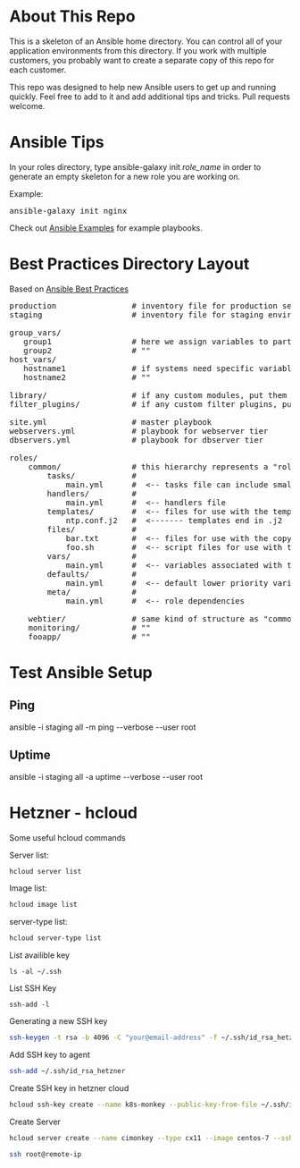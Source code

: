 # About This Repo #
This is a skeleton of an Ansible home directory. You can control all of your application environments from this directory. If you work with multiple customers, you probably want to create a separate copy of this repo for each customer.

This repo was designed to help new Ansible users to get up and running quickly. Feel free to add to it and add additional tips and tricks. Pull requests welcome.

# Ansible Tips #
In your roles directory, type ansible-galaxy init <em>role_name</em> in order to generate an empty skeleton for a new role you are working on.

Example:
<pre>
ansible-galaxy init nginx
</pre>

Check out [Ansible Examples](https://github.com/ansible/ansible-examples) for example playbooks.

# Best Practices Directory Layout #

Based on [Ansible Best Practices](https://docs.ansible.com/ansible/playbooks_best_practices.html#directory-layout)

<pre>
production                # inventory file for production servers
staging                   # inventory file for staging environment

group_vars/
   group1                 # here we assign variables to particular groups
   group2                 # ""
host_vars/
   hostname1              # if systems need specific variables, put them here
   hostname2              # ""

library/                  # if any custom modules, put them here (optional)
filter_plugins/           # if any custom filter plugins, put them here (optional)

site.yml                  # master playbook
webservers.yml            # playbook for webserver tier
dbservers.yml             # playbook for dbserver tier

roles/
    common/               # this hierarchy represents a "role"
        tasks/            #
            main.yml      #  <-- tasks file can include smaller files if warranted
        handlers/         #
            main.yml      #  <-- handlers file
        templates/        #  <-- files for use with the template resource
            ntp.conf.j2   #  <------- templates end in .j2
        files/            #
            bar.txt       #  <-- files for use with the copy resource
            foo.sh        #  <-- script files for use with the script resource
        vars/             #
            main.yml      #  <-- variables associated with this role
        defaults/         #
            main.yml      #  <-- default lower priority variables for this role
        meta/             #
            main.yml      #  <-- role dependencies

    webtier/              # same kind of structure as "common" was above, done for the webtier role
    monitoring/           # ""
    fooapp/               # ""
</pre>



# Test Ansible Setup

## Ping
ansible -i staging all -m ping --verbose --user root

## Uptime
ansible -i staging all -a uptime --verbose --user root


# Hetzner - hcloud #

Some useful hcloud  commands

Server list: 
```bash
hcloud server list
```

Image list:
```bash
hcloud image list
```

server-type list:
```bash
hcloud server-type list
```

List availible key
```
ls -al ~/.ssh
```

List SSH Key
```
ssh-add -l
```

Generating a new SSH key
```bash
ssh-keygen -t rsa -b 4096 -C "your@email-address" -f ~/.ssh/id_rsa_hetzner
```

Add SSH key to agent 
```bash
ssh-add ~/.ssh/id_rsa_hetzner
```

Create SSH key in hetzner cloud
```bash
hcloud ssh-key create --name k8s-monkey --public-key-from-file ~/.ssh/id_rsa_hetzner.pub
```

Create Server
```bash
hcloud server create --name cimonkey --type cx11 --image centos-7 --ssh-key k8s-monkey
```


```bash
ssh root@remote-ip
```



